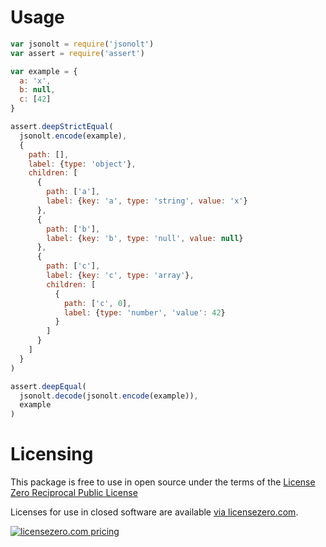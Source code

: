 # Usage

```javascript
var jsonolt = require('jsonolt')
var assert = require('assert')

var example = {
  a: 'x',
  b: null,
  c: [42]
}

assert.deepStrictEqual(
  jsonolt.encode(example),
  {
    path: [],
    label: {type: 'object'},
    children: [
      {
        path: ['a'],
        label: {key: 'a', type: 'string', value: 'x'}
      },
      {
        path: ['b'],
        label: {key: 'b', type: 'null', value: null}
      },
      {
        path: ['c'],
        label: {key: 'c', type: 'array'},
        children: [
          {
            path: ['c', 0],
            label: {type: 'number', 'value': 42}
          }
        ]
      }
    ]
  }
)

assert.deepEqual(
  jsonolt.decode(jsonolt.encode(example)),
  example
)
```

# Licensing

This package is free to use in open source under the terms of the [License Zero Reciprocal Public License](./LICENSE)

Licenses for use in closed software are available [via licensezero.com][project].

[![licensezero.com pricing](https://licensezero.com/projects/070801d5-59f1-46ed-bb38-f5aaaa459fb8/badge.svg)][project]

[project]: https://licensezero.com/projects/070801d5-59f1-46ed-bb38-f5aaaa459fb8
